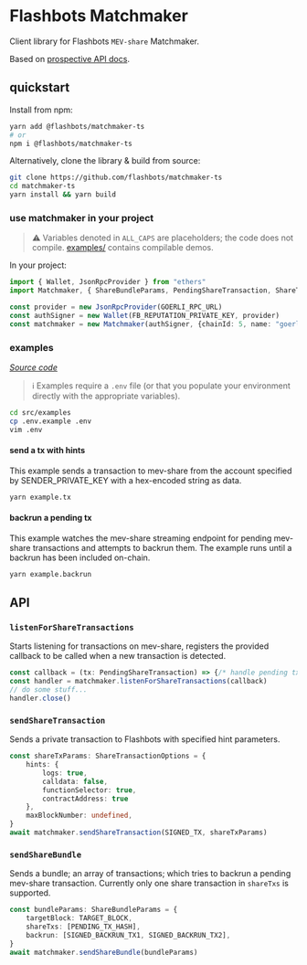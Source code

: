 # Flashbots Matchmaker

Client library for Flashbots `MEV-share` Matchmaker.

Based on [prospective API docs](https://flashbots.notion.site/PUBLIC-Prospective-MEV-Share-API-docs-28610c583e5b485d92b62daf6e0cc874).

## quickstart

Install from npm:

```sh
yarn add @flashbots/matchmaker-ts
# or
npm i @flashbots/matchmaker-ts
```

Alternatively, clone the library & build from source:

```sh
git clone https://github.com/flashbots/matchmaker-ts
cd matchmaker-ts
yarn install && yarn build
```

### use matchmaker in your project

> :warning: Variables denoted in `ALL_CAPS` are placeholders; the code does not compile. [examples/](#examples) contains compilable demos.

In your project:

```typescript
import { Wallet, JsonRpcProvider } from "ethers"
import Matchmaker, { ShareBundleParams, PendingShareTransaction, ShareTransactionOptions } from "@flashbots/matchmaker-ts"

const provider = new JsonRpcProvider(GOERLI_RPC_URL)
const authSigner = new Wallet(FB_REPUTATION_PRIVATE_KEY, provider)
const matchmaker = new Matchmaker(authSigner, {chainId: 5, name: "goerli"})
```

### examples

_[Source code](./src/examples/)_

> :information_source: Examples require a `.env` file (or that you populate your environment directly with the appropriate variables).

```sh
cd src/examples
cp .env.example .env
vim .env
```

#### send a tx with hints

This example sends a transaction to mev-share from the account specified by SENDER_PRIVATE_KEY with a hex-encoded string as data.

```sh
yarn example.tx
```

#### backrun a pending tx

This example watches the mev-share streaming endpoint for pending mev-share transactions and attempts to backrun them. The example runs until a backrun has been included on-chain.

```sh
yarn example.backrun
```

## API

### `listenForShareTransactions`

Starts listening for transactions on mev-share, registers the provided callback to be called when a new transaction is detected.

```typescript
const callback = (tx: PendingShareTransaction) => {/* handle pending tx */}
const handler = matchmaker.listenForShareTransactions(callback)
// do some stuff...
handler.close()
```

### `sendShareTransaction`

Sends a private transaction to Flashbots with specified hint parameters.

```typescript
const shareTxParams: ShareTransactionOptions = {
    hints: {
        logs: true,
        calldata: false,
        functionSelector: true,
        contractAddress: true
    },
    maxBlockNumber: undefined,
}
await matchmaker.sendShareTransaction(SIGNED_TX, shareTxParams)
```

### `sendShareBundle`

Sends a bundle; an array of transactions; which tries to backrun a pending mev-share transaction. Currently only one share transaction in `shareTxs` is supported.

```typescript
const bundleParams: ShareBundleParams = {
    targetBlock: TARGET_BLOCK,
    shareTxs: [PENDING_TX_HASH],
    backrun: [SIGNED_BACKRUN_TX1, SIGNED_BACKRUN_TX2],
}
await matchmaker.sendShareBundle(bundleParams)
```
